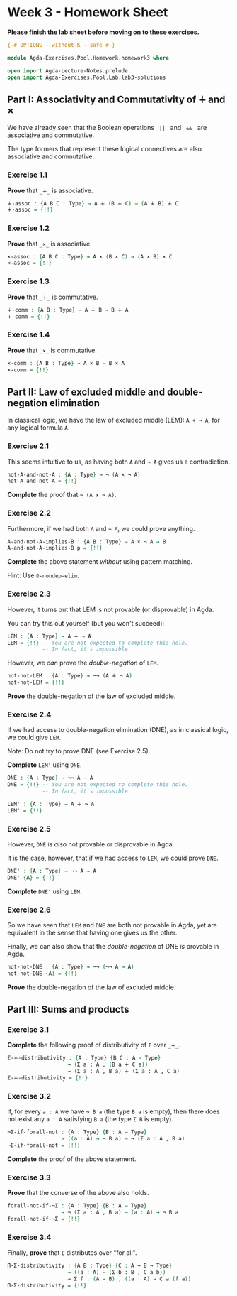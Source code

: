 # Week 3 - Homework Sheet

**Please finish the lab sheet before moving on to these exercises.**

```agda
{-# OPTIONS --without-K --safe #-}

module Agda-Exercises.Pool.Homework.homework3 where

open import Agda-Lecture-Notes.prelude
open import Agda-Exercises.Pool.Lab.lab3-solutions
```

## Part I: Associativity and Commutativity of ∔ and ×

We have already seen that the Boolean operations `_||_` and `_&&_` are
associative and commutative.

The type formers that represent these logical connectives are also associative
and commutative.

### Exercise 1.1

**Prove** that `_∔_` is associative.

```agda
∔-assoc : {A B C : Type} → A ∔ (B ∔ C) → (A ∔ B) ∔ C
∔-assoc = {!!}
```

### Exercise 1.2

**Prove** that `_×_` is associative.

```agda
×-assoc : {A B C : Type} → A × (B × C) → (A × B) × C
×-assoc = {!!}
```

### Exercise 1.3

**Prove** that `_∔_` is commutative.

```agda
∔-comm : {A B : Type} → A ∔ B → B ∔ A
∔-comm = {!!}
```
### Exercise 1.4

**Prove** that `_×_` is commutative.

```agda
×-comm : {A B : Type} → A × B → B × A
×-comm = {!!}
```

## Part II: Law of excluded middle and double-negation elimination

In classical logic, we have the law of excluded middle (LEM): `A + ¬ A`, for any
logical formula `A`.

### Exercise 2.1

This seems intuitive to us, as having both `A` and `¬ A` gives us a
contradiction.

```agda
not-A-and-not-A : {A : Type} → ¬ (A × ¬ A)
not-A-and-not-A = {!!}
```

**Complete** the proof that `¬ (A x ¬ A)`.

### Exercise 2.2

Furthermore, if we had both `A` and `¬ A`, we could prove anything.

```agda
A-and-not-A-implies-B : {A B : Type} → A × ¬ A → B
A-and-not-A-implies-B p = {!!}
```

**Complete** the above statement *without* using pattern matching.

Hint: Use `𝟘-nondep-elim`.

### Exercise 2.3

However, it turns out that LEM is not provable (or disprovable) in Agda.

You can try this out yourself (but you won't succeed):

```agda
LEM : {A : Type} → A ∔ ¬ A
LEM = {!!} -- You are not expected to complete this hole.
           -- In fact, it's impossible.
```

However, we *can* prove the *double-negation* of `LEM`.

```agda
not-not-LEM : {A : Type} → ¬¬ (A ∔ ¬ A)
not-not-LEM = {!!}
```

**Prove** the double-negation of the law of excluded middle.

### Exercise 2.4

If we had access to double-negation elimination (DNE), as in classical logic, we
could give `LEM`.

Note: Do not try to prove DNE (see Exercise 2.5).

**Complete** `LEM'` using `DNE`.

```agda
DNE : {A : Type} → ¬¬ A → A
DNE = {!!} -- You are not expected to complete this hole.
           -- In fact, it's impossible.

LEM' : {A : Type} → A ∔ ¬ A
LEM' = {!!}
```

### Exercise 2.5

However, `DNE` is *also* not provable or disprovable in Agda.

It is the case, however, that if we had access to `LEM`, we could prove `DNE`.

```agda
DNE' : {A : Type} → ¬¬ A → A
DNE' {A} = {!!}
```

**Complete** `DNE'` using `LEM`.

### Exercise 2.6

So we have seen that `LEM` and `DNE` are both not provable in Agda, yet are
equivalent in the sense that having one gives us the other.

Finally, we can also show that the *double-negation* of DNE *is* provable in
Agda.

```agda
not-not-DNE : {A : Type} → ¬¬ (¬¬ A → A)
not-not-DNE {A} = {!!}
```

**Prove** the double-negation of the law of excluded middle.

## Part III: Sums and products

### Exercise 3.1

**Complete** the following proof of distributivity of `Σ` over `_∔_`.

```agda
Σ-∔-distributivity : {A : Type} {B C : A → Type}
                   → (Σ a ꞉ A , (B a ∔ C a))
                   → (Σ a ꞉ A , B a) ∔ (Σ a ꞉ A , C a)
Σ-∔-distributivity = {!!}
```

### Exercise 3.2

If, for every `a : A` we have `¬ B a` (the type `B a` is empty), then there
does not exist any `a : A` satisfying `B a` (the type `Σ B` is empty).

```agda
¬Σ-if-forall-not : {A : Type} {B : A → Type}
                 → ((a : A) → ¬ B a) → ¬ (Σ a ꞉ A , B a)
¬Σ-if-forall-not = {!!}
```

**Complete** the proof of the above statement.

### Exercise 3.3

**Prove** that the converse of the above also holds.

```agda
forall-not-if-¬Σ : {A : Type} {B : A → Type}
                 → ¬ (Σ a ꞉ A , B a) → (a : A) → ¬ B a
forall-not-if-¬Σ = {!!}
```

### Exercise 3.4

Finally, **prove** that `Σ` distributes over "for all".

```agda
Π-Σ-distributivity : {A B : Type} {C : A → B → Type}
                   → ((a : A) → (Σ b ꞉ B , C a b))
                   → Σ f ꞉ (A → B) , ((a : A) → C a (f a))
Π-Σ-distributivity = {!!}
```

